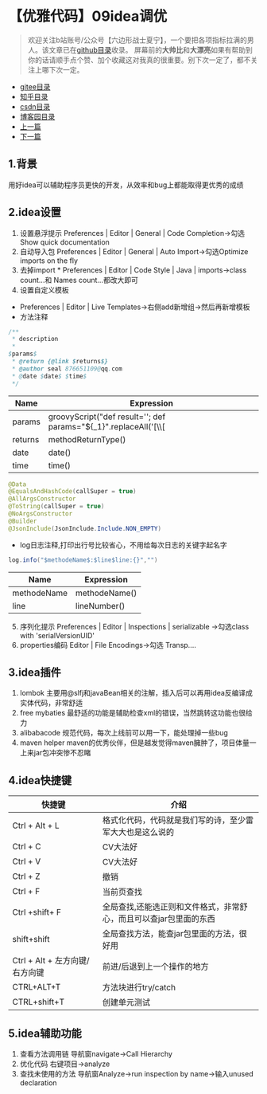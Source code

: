 # 【优雅代码】09idea调优
> 欢迎关注b站账号/公众号【六边形战士夏宁】，一个要把各项指标拉满的男人。该文章已在[github目录](https://github.com/edanlx/SealBook)收录。
屏幕前的**大帅比**和**大漂亮**如果有帮助到你的话请顺手点个赞、加个收藏这对我真的很重要。别下次一定了，都不关注上哪下次一定。
* [gitee目录](https://gitee.com/seal_li/SealBook)
* [知乎目录](https://zhuanlan.zhihu.com/p/338222208)
* [csdn目录](https://blog.csdn.net/seal_li/article/details/111415366)
* [博客园目录](https://www.cnblogs.com/sealLee/articles/14748368.html)
* [上一篇](./08commonPool.md)
* [下一篇](./10front.md)

## 1.背景
用好idea可以辅助程序员更快的开发，从效率和bug上都能取得更优秀的成绩
## 2.idea设置
1. 设置悬浮提示
Preferences | Editor | General | Code Completion->勾选Show quick documentation
2. 自动导入包
Preferences | Editor | General | Auto Import->勾选Optimize imports on the fly
3. 去掉import *
Preferences | Editor | Code Style | Java | imports->class count...和 Names count...都改大即可
4. 设置自定义模板
* Preferences | Editor | Live Templates->右侧add新增组->然后再新增模板
* 方法注释
```java
/**
 * description
 * 
$params$
 * @return {@link $returns$}
 * @author seal 876651109@qq.com
 * @date $date$ $time$
 */
```
|Name|Expression|
|--|--|
|params|groovyScript("def result=''; def params=\"${_1}\".replaceAll('[\\\\[|\\\\]|\\\\s]', '').split(',').toList(); for(i = 0; i < params.size(); i++) {result+=' * @param ' + params[i] + ((i < params.size() - 1) ? '\\r\\n' : '')}; return result", methodParameters())|
|returns|methodReturnType()|
|date|date()|
|time|time()|
```java
@Data
@EqualsAndHashCode(callSuper = true)
@AllArgsConstructor
@ToString(callSuper = true)
@NoArgsConstructor
@Builder
@JsonInclude(JsonInclude.Include.NON_EMPTY)
```
* log日志注释,打印出行号比较省心，不用给每次日志的关键字起名字
```java
log.info("$methodeName$:$line$line:{}","")
```
|Name|Expression|
|--|--|
|methodeName|methodeName()|
|line|lineNumber()|
5. 序列化提示 
Preferences | Editor | Inspections | serializable ->勾选class with 'serialVersionUID'
6. properties编码
Editor | File Encodings->勾选 Transp....
## 3.idea插件
1. lombok
主要用@slfj和javaBean相关的注解，插入后可以再用idea反编译成实体代码，非常舒适
2. free mybaties
最舒适的功能是辅助检查xml的错误，当然跳转这功能也很给力
3. alibabacode
规范代码，每次上线前可以用一下，能处理掉一些bug
4. maven helper
maven的优秀伙伴，但是越发觉得maven臃肿了，项目体量一上来jar包冲突惨不忍睹

## 4.idea快捷键
|快捷键|介绍|
|--|--|
|Ctrl + Alt + L|格式化代码，代码就是我们写的诗，至少雷军大大也是这么说的|
|Ctrl + C|CV大法好|
|Ctrl + V|CV大法好|
|Ctrl + Z|撤销|
|Ctrl + F|当前页查找|
|Ctrl +shift+ F|全局查找,还能选正则和文件格式，非常舒心，而且可以查jar包里面的东西|
|shift+shift|全局查找方法，能查jar包里面的方法，很好用|
|Ctrl + Alt + 左方向键/右方向键|前进/后退到上一个操作的地方|
|CTRL+ALT+T|方法块进行try/catch|
|CTRL+shift+T|创建单元测试|
## 5.idea辅助功能
1. 查看方法调用链
导航窗navigate->Call Hierarchy
2. 优化代码
右键项目->analyze
3. 查找未使用的方法
导航窗Analyze->run inspection by name->输入unused declaration
